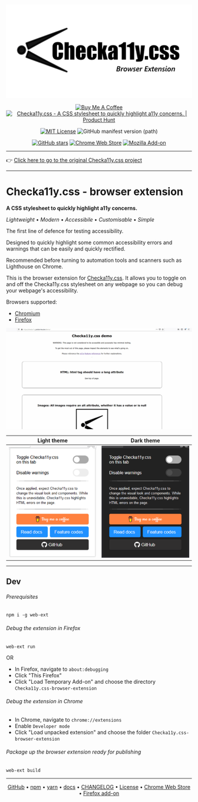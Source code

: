 <div align="center">

  ![Checka11y.css logo](./assets/checka11y.png)

  <a href="https://www.buymeacoffee.com/jackdomleo7" target="_blank"><img src="https://cdn.buymeacoffee.com/buttons/v2/default-orange.png" alt="Buy Me A Coffee" style="height: 50px !important;width: 190px !important;" height="50" width="190" ></a> <a href="https://www.producthunt.com/posts/checka11y-css?utm_source=badge-featured&utm_medium=badge&utm_souce=badge-checka11y-css" target="_blank"><img src="https://api.producthunt.com/widgets/embed-image/v1/featured.svg?post_id=269866&theme=light" alt="Checka11y.css - A CSS stylesheet to quickly highlight a11y concerns. | Product Hunt" style="width: auto; height: 50px;"/></a>

  [![MIT License](https://img.shields.io/badge/License-MIT-important)](https://github.com/jackdomleo7/Checka11y.css-browser-extension/blob/master/LICENSE) ![GitHub manifest version (path)](https://img.shields.io/github/manifest-json/v/jackdomleo7/Checka11y.css-browser-extension/master)

  [![GitHub stars](https://img.shields.io/github/stars/jackdomleo7/Checka11y.css-browser-extension?style=social)](https://github.com/jackdomleo7/Checka11y.css-browser-extension/stargazers) [![Chrome Web Store](https://img.shields.io/chrome-web-store/users/npkoehgjmnffjdaelommnfjkflenbfaa?label=Chrome%20Web%20Store%20users&logo=google-chrome&style=social)](https://chrome.google.com/webstore/detail/checka11ycss/npkoehgjmnffjdaelommnfjkflenbfaa) [![Mozilla Add-on](https://img.shields.io/amo/users/checka11y-css?label=Firefox%20Add-on%20users&logo=firefox&style=social)](https://addons.mozilla.org/en-GB/firefox/addon/checka11y-css)
  
</div>

---

👉 [Click here to go to the original Checka11y.css project](https://github.com/jackdomleo7/Checka11y.css)

---

# Checka11y.css - browser extension

**A CSS stylesheet to quickly highlight a11y concerns.**

_Lightweight_ &bull; _Modern_ &bull; _Accessibile_ &bull; _Customisable_ &bull; _Simple_

The first line of defence for testing accessibility.

Designed to quickly highlight some common accessibility errors and warnings that can be easily and quickly rectified.

Recommended before turning to automation tools and scanners such as Lighthouse on Chrome.

This is the browser extension for [Checka11y.css](https://github.com/jackdomleo7/Checka11y.css). It allows you to toggle on and off the Checka11y.css stylesheet on any webpage so you can debug your webpage's accessibility.

Browsers supported:
- [Chromium](https://chrome.google.com/webstore/detail/checka11ycss/npkoehgjmnffjdaelommnfjkflenbfaa)
- [Firefox](https://addons.mozilla.org/en-GB/firefox/addon/checka11y-css)

<div align="center">
  <img src="./assets/checka11y-extension.gif" alt="GIF example of Checka11y.css browser extension in use by toggling on and off the Checka11y.css stylesheet." />

  <br/>

  Light theme                                                 |  Dark theme
  :----------------------------------------------------------:|:----------------------------------------------------------:
  ![Checka11y.css light theme](./assets/checka11y-light.png)  |  ![Checka11y.css dark theme](./assets/checka11y-dark.png)
</div>

---

## Dev

###### Prerequisites
```
npm i -g web-ext
```

###### Debug the extension in Firefox
```
web-ext run
```

OR

- In Firefox, navigate to `about:debugging`
- Click "This Firefox"
- Click "Load Temporary Add-on" and choose the directory `Checka11y.css-browser-extension`

###### Debug the extension in Chrome
- In Chrome, navigate to `chrome://extensions`
- Enable `Developer mode`
- Click "Load unpacked extension" and choose the folder `Checka11y.css-browser-extension`

###### Package up the browser extension ready for publishing
```
web-ext build
```

---

<div align="center">

  [GitHub](https://github.com/jackdomleo7/Checka11y.css "View the GitHub repo and maybe give us a star") &bull; [npm](https://www.npmjs.com/package/checka11y-css "View Checka11y.css on npmjs.com") &bull; [yarn](https://yarnpkg.com/package/checka11y-css "View Checka11y.css on yarnpkg.com") &bull; [docs](https://checka11y.jackdomleo.dev "Read the official documentation") &bull; [CHANGELOG](https://github.com/jackdomleo7/Checka11y.css/releases "Read all the releases") &bull; [License](https://github.com/jackdomleo7/Checka11y.css#license "MIT License") &bull; [Chrome Web Store](https://chrome.google.com/webstore/detail/checka11ycss/npkoehgjmnffjdaelommnfjkflenbfaa) &bull; [Firefox add-on](https://addons.mozilla.org/en-GB/firefox/addon/checka11y-css)

</div>